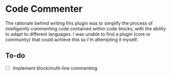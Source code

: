 # Code Commenter

The rationale behind writing this plugin was to simplify the process of *intelligently* commenting code contained within code blocks, with the ability to adapt to different languages. I was unable to find a plugin (core or community) that could achieve this so I'm attempting it myself.

## To-do
- [ ] Implement block/multi-line commenting
